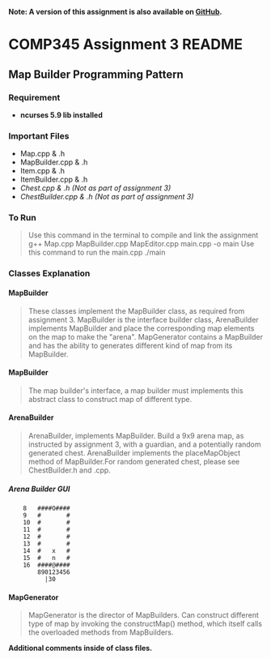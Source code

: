 __Note: A version of this assignment is also available on [GitHub](https://github.com/snwfog/comp345-assignment-03).__

# COMP345 Assignment 3 README
## Map Builder Programming Pattern

### Requirement
- __ncurses 5.9 lib installed__


### Important Files
- Map.cpp & .h
- MapBuilder.cpp & .h
- Item.cpp & .h
- ItemBuilder.cpp & .h
- _Chest.cpp & .h (Not as part of assignment 3)_
- _ChestBuilder.cpp & .h (Not as part of assignment 3)_

### To Run
> Use this command in the terminal to compile and link the assignment
	g++ Map.cpp MapBuilder.cpp MapEditor.cpp main.cpp -o main
> Use this command to run the main.cpp
	./main



### Classes Explanation
#### MapBuilder
> These classes implement the MapBuilder class, as required from assignment 3. MapBuilder is the interface builder class, ArenaBuilder implements MapBuilder and place the corresponding map elements on the map to make the "arena". MapGenerator contains a MapBuilder and has the ability to generates different kind of map from its MapBuilder.

#### MapBuilder
> The map builder's interface, a map builder must implements this abstract class to construct map of different type.

#### ArenaBuilder
> ArenaBuilder, implements MapBuilder. Build a 9x9 arena map, as instructed by assignment 3, with a guardian, and a potentially random generated chest. ArenaBuilder implements the placeMapObject method of MapBuilder.For random generated chest, please see ChestBuilder.h and .cpp.

##### 		Arena Builder GUI

		8	####O####
		9	#		#
		10	#		#
		11	#		#
		12	#		#
		13	#		#
		14	#	x	#	
		15	#	n	#
		16	####@####
			890123456
	  	  	  |30

#### MapGenerator
> MapGenerator is the director of MapBuilders. Can construct different type of map by invoking the constructMap() method, which itself calls the overloaded methods from MapBuilders.

__Additional comments inside of class files.__

